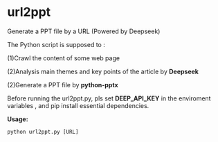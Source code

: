 # url2ppt
Generate a PPT file by a URL (Powered by Deepseek)

The Python script is supposed to :

(1)Crawl the content of some web page

(2)Analysis main themes and key points of the article by **Deepseek**

(2)Generate a PPT file by **python-pptx**

Before running the url2ppt.py, pls set  **DEEP_API_KEY** in the enviroment variables , and pip install essential dependencies.
 
**Usage:**

`python url2ppt.py [URL]`
